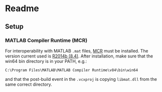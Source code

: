 # Readme

## Setup

### MATLAB Compiler Runtime (MCR)

For interoperability with MATLAB `.mat` files, [MCR](http://www.mathworks.com/products/compiler/mcr/) must be installed. The version current used is [R2014b (8.4)](http://www.mathworks.com/supportfiles/downloads/R2014b/deployment_files/R2014b/installers/win64/MCR_R2014b_win64_installer.exe). After installation, make sure that the
win64 bin directory is in your PATH, e.g.:

```
C:\Program Files\MATLAB\MATLAB Compiler Runtime\v84\bin\win64
```

and that the post-build event in the `.vcxproj` is copying `libmat.dll` from the same correct directory.